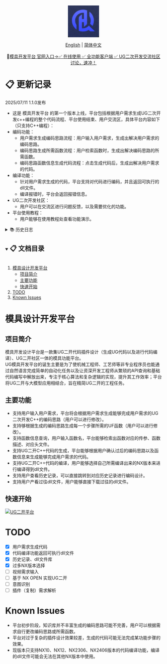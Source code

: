 <div align="center">
<!-- logo -->
<p align="center">
  <img src="docs/image/UG-logo.png" width="100px" style="vertical-align:middle;">
</p>

<!-- language -->
[English](README.md) | [简体中文](README_zh-CN.md)
<br>
<br>
🚀<a href="http://ughelper.huiqi-service.cn/#/login">模具开发平台 官网入口→✅ 在线使用 ✅ 全功能客户端 ✅ UG二次开发交流社区讨论，速冲！</a>
</div>

# 📋 更新记录

  2025/07/11 1.1.0发布
  
- 这是 模具开发平台 的第一个版本上线，平台包括根据用户需求生成UG二次开发c++编程的整个代码流程、平台使用结束、用户交流区，具体平台内容如下（只支持C++编程）： 
- 编码功能： 
  - 用户需求生成编码思路流程：用户输入用户需求，生成出解决用户需求的编码思路。
  - 编码思路生成所需函数流程：用户检索函数时，生成出解决编码思路的所需函数。
  - 编码思路函数信息生成代码流程：点击生成代码后，生成出解决用户需求的代码。
- 编译功能：
  - 针对用户需求生成的代码，平台支持对代码进行编码，并且返回可执行的dll文件。
  - 编译报错时，平台会返回报错信息。
- UG二次开发社区：
  - 用户可以在交流区进行问题反馈，以及需要优化的功能。
- 平台使用教程：
  - 用户能够在使用教程处查看功能演示。

<details>
  <summary>📚 历史日志</summary>
  
  <details>
    <summary>2025/07/11 1.1.0发布</summary>
    <ul>
      <li>UG模具开发平台正式上线。</li>
    </ul>
  </details>
</details>

<!-- TABLE OF CONTENT -->
<details open="open">
  <summary><h2 style="display: inline-block">📋 文档目录</h2></summary>
  <ol>
    <li>
      <a href="#模具设计开发平台">模具设计开发平台</a>
      <ul>
        <li><a href="#项目简介">项目简介</a></li>
        <li><a href="#主要功能">主要功能</a></li>
        <li><a href="#快速开始">快速开始</a>
        </li>
      </ul>
    </li>
    <li><a href="#todo">TODO</a></li>
    <li><a href="#Known Issues">Known Issues</a></li>
  </ol>
</details>

# 模具设计开发平台
## 项目简介
模具开发设计平台是一款集UG二开代码插件设计（生成UG代码以及进行代码编译）、UG二开社区一体的模具功能平台。
<br>
UG模具开发平台的诞生主要是为了使机械工程师、工艺师等非专业程序员也能通过自然语言完成简单的自动化任务以及让资深开发工程师从繁琐的API查询和基础代码编写中解放出来，专注于核心算法和复杂逻辑的实现，提升其工作效率；平台将UG二开与大模型应用相结合，旨在精简UG二开的工程任务。

## 主要功能
- 支持用户输入用户需求，平台将会根据用户需求生成能够完成用户需求的UG二次开发C++的编码思路（用户可以进行修改）。
- 支持够根据生成的编码思路生成每一个步骤所需的UF函数（用户可以进行修改）。
- 支持函数信息查询，用户输入函数名，平台能够检索出函数对应的传参、函数描述、对应头文件。
- 支持UG二开C++代码的生成，平台能够根据用户确认过后的编码思路以及函数信息来生成能够完成用户需求的代码。
- 支持UG二开C++代码的编译，用户能够选择自己所需编译出来的NX版本来进行编译得到dll文件。
- 支持用户查看历史记录，可以直接跳转到对应历史记录进行编码设计。
- 支持用户产看过往dll文件，用户能够直接下载过往的dll文件。


## 快速开始
[![UG二开平台](https://img.shields.io/badge/UG二开平台-立即使用-2196F3?style=flat&logo=desktop&logoColor=white)](http://ughelper.huiqi-service.cn/#/login)

# TODO
- [x] 用户需求生成代码
- [x] 代码编译功能返回可执行dll文件
- [x] 历史记录、dll文件库
- [x] 过多NX版本选择
- [ ] 视频需求输入
- [ ] 基于 NX OPEN 实现UG二开
- [ ] 意图识别
- [ ] 插件（复制）需求解析

# Known Issues

- 平台初步阶段，知识库并不丰富生成的编码思路可能不完善，用户可以根据需求自行更改编码思路或所需函数。
- 平台对过于复杂的插件设计效果较差，生成的代码可能无法完成某功能步骤的效果。
- 现版本只支持NX10、NX12、NX2306、NX2406版本的代码编译功能，编译的dll文件可能会无法在其他NX版本中使用。
